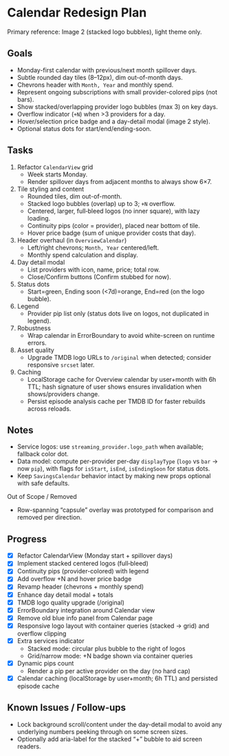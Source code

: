 # Calendar Redesign Plan

Primary reference: Image 2 (stacked logo bubbles), light theme only.

## Goals

- Monday-first calendar with previous/next month spillover days.
- Subtle rounded day tiles (8–12px), dim out-of-month days.
- Chevrons header with `Month, Year` and monthly spend.
- Represent ongoing subscriptions with small provider-colored pips (not bars).
- Show stacked/overlapping provider logo bubbles (max 3) on key days.
- Overflow indicator (`+N`) when >3 providers for a day.
- Hover/selection price badge and a day-detail modal (image 2 style).
- Optional status dots for start/end/ending-soon.

## Tasks

1. Refactor `CalendarView` grid
   - Week starts Monday.
   - Render spillover days from adjacent months to always show 6×7.
2. Tile styling and content
   - Rounded tiles, dim out-of-month.
   - Stacked logo bubbles (overlap) up to 3; `+N` overflow.
   - Centered, larger, full‑bleed logos (no inner square), with lazy loading.
   - Continuity pips (color = provider), placed near bottom of tile.
   - Hover price badge (sum of unique provider costs that day).
3. Header overhaul (in `OverviewCalendar`)
   - Left/right chevrons; `Month, Year` centered/left.
   - Monthly spend calculation and display.
4. Day detail modal
   - List providers with icon, name, price; total row.
   - Close/Confirm buttons (Confirm stubbed for now).
5. Status dots
   - Start=green, Ending soon (<7d)=orange, End=red (on the logo bubble).
6. Legend
   - Provider pip list only (status dots live on logos, not duplicated in legend).
7. Robustness
   - Wrap calendar in ErrorBoundary to avoid white-screen on runtime errors.
8. Asset quality
   - Upgrade TMDB logo URLs to `/original` when detected; consider responsive `srcset` later.
9. Caching
   - LocalStorage cache for Overview calendar by user+month with 6h TTL; hash signature of user shows ensures invalidation when shows/providers change.
   - Persist episode analysis cache per TMDB ID for faster rebuilds across reloads.

## Notes

- Service logos: use `streaming_provider.logo_path` when available; fallback color dot.
- Data model: compute per-provider per-day `displayType` (`logo` vs `bar` → now `pip`), with flags for `isStart`, `isEnd`, `isEndingSoon` for status dots.
- Keep `SavingsCalendar` behavior intact by making new props optional with safe defaults.

Out of Scope / Removed
- Row-spanning “capsule” overlay was prototyped for comparison and removed per direction.

## Progress

- [x] Refactor CalendarView (Monday start + spillover days)
- [x] Implement stacked centered logos (full‑bleed)
- [x] Continuity pips (provider-colored) with legend
- [x] Add overflow +N and hover price badge
- [x] Revamp header (chevrons + monthly spend)
- [x] Enhance day detail modal + totals
- [x] TMDB logo quality upgrade (/original)
- [x] ErrorBoundary integration around Calendar view
- [x] Remove old blue info panel from Calendar page
- [x] Responsive logo layout with container queries (stacked → grid) and overflow clipping
- [x] Extra services indicator
  - Stacked mode: circular plus bubble to the right of logos
  - Grid/narrow mode: +N badge shown via container queries
- [x] Dynamic pips count
  - Render a pip per active provider on the day (no hard cap)
 - [x] Calendar caching (localStorage by user+month; 6h TTL) and persisted episode cache

## Known Issues / Follow-ups
- Lock background scroll/content under the day-detail modal to avoid any underlying numbers peeking through on some screen sizes.
- Optionally add aria-label for the stacked “+” bubble to aid screen readers.
